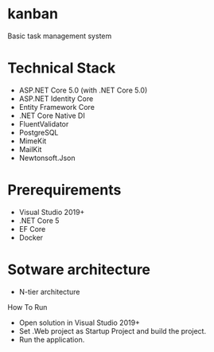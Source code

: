 # kanban
Basic task management system

# Technical Stack
- ASP.NET Core 5.0 (with .NET Core 5.0)
- ASP.NET Identity Core
- Entity Framework Core
- .NET Core Native DI
- FluentValidator
- PostgreSQL
- MimeKit
- MailKit
- Newtonsoft.Json 

# Prerequirements
- Visual Studio 2019+
- .NET Core 5
- EF Core
- Docker

# Sotware architecture
- N-tier architecture



How To Run
- Open solution in Visual Studio 2019+
- Set .Web project as Startup Project and build the project.
- Run the application.

